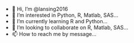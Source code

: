 - 👋 Hi, I’m @lansing2016
- 👀 I’m interested in Python, R, Matlab, SAS...
- 🌱 I’m currently learning R and Python...
- 💞️ I’m looking to collaborate on R, Matlab, SAS...
- 📫 How to reach me by message...

<!---
lansing2016/lansing2016 is a ✨ special ✨ repository because its `README.md` (this file) appears on your GitHub profile.
You can click the Preview link to take a look at your changes.
--->
